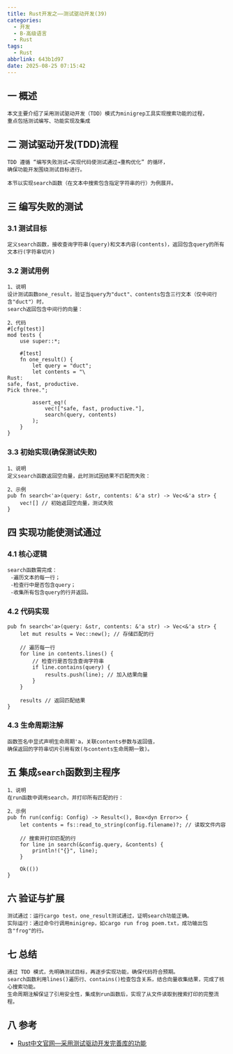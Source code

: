 ```yaml
---
title: Rust开发之——测试驱动开发(39)
categories:
  - 开发
  - B-高级语言
  - Rust
tags:
  - Rust
abbrlink: 643b1d97
date: 2025-08-25 07:15:42
---
```

## 一 概述

```
本文主要介绍了采用测试驱动开发（TDD）模式为minigrep工具实现搜索功能的过程，
重点包括测试编写、功能实现及集成
```

<!--more-->

## 二 测试驱动开发(TDD)流程

```
TDD 遵循 “编写失败测试→实现代码使测试通过→重构优化” 的循环，
确保功能开发围绕测试目标进行。

本节以实现search函数（在文本中搜索包含指定字符串的行）为例展开。
```

## 三 编写失败的测试

### 3.1 测试目标

```
定义search函数，接收查询字符串(query)和文本内容(contents)，返回包含query的所有文本行(字符串切片)
```

### 3.2 测试用例

```
1、说明
设计测试函数one_result，验证当query为"duct"、contents包含三行文本（仅中间行含"duct"）时，
search返回包含中间行的向量：

2、代码
#[cfg(test)]
mod tests {
    use super::*;

    #[test]
    fn one_result() {
        let query = "duct";
        let contents = "\
Rust:
safe, fast, productive.
Pick three.";

        assert_eq!(
            vec!["safe, fast, productive."],
            search(query, contents)
        );
    }
}
```

### 3.3 初始实现(确保测试失败)

```
1、说明
定义search函数返回空向量，此时测试因结果不匹配而失败：

2、示例
pub fn search<'a>(query: &str, contents: &'a str) -> Vec<&'a str> {
    vec![] // 初始返回空向量，测试失败
}
```

## 四 实现功能使测试通过

### 4.1 核心逻辑

```
search函数需完成：
 -遍历文本的每一行；
 -检查行中是否包含query；
 -收集所有包含query的行并返回。
```

### 4.2 代码实现

```
pub fn search<'a>(query: &str, contents: &'a str) -> Vec<&'a str> {
    let mut results = Vec::new(); // 存储匹配的行

    // 遍历每一行
    for line in contents.lines() {
        // 检查行是否包含查询字符串
        if line.contains(query) {
            results.push(line); // 加入结果向量
        }
    }

    results // 返回匹配结果
}
```

### 4.3 生命周期注解

```
函数签名中显式声明生命周期'a，关联contents参数与返回值，
确保返回的字符串切片引用有效(与contents生命周期一致)。
```

## 五 集成`search`函数到主程序

```
1、说明
在run函数中调用search，并打印所有匹配的行：

2、示例
pub fn run(config: Config) -> Result<(), Box<dyn Error>> {
    let contents = fs::read_to_string(config.filename)?; // 读取文件内容

    // 搜索并打印匹配的行
    for line in search(&config.query, &contents) {
        println!("{}", line);
    }

    Ok(())
}
```

## 六 验证与扩展

```
测试通过：运行cargo test，one_result测试通过，证明search功能正确。
实际运行：通过命令行调用minigrep，如cargo run frog poem.txt，成功输出包含"frog"的行。
```

## 七 总结

```
通过 TDD 模式，先明确测试目标，再逐步实现功能，确保代码符合预期。
search函数利用lines()遍历行、contains()检查包含关系，结合向量收集结果，完成了核心搜索功能。
生命周期注解保证了引用安全性，集成到run函数后，实现了从文件读取到搜索打印的完整流程。
```

## 八 参考

* [Rust中文官网—采用测试驱动开发完善库的功能](https://rust.bootcss.com/ch12-04-testing-the-librarys-functionality.html)